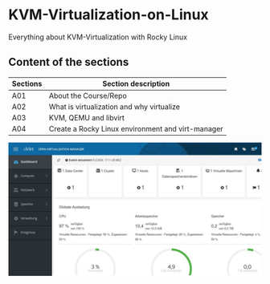# KVM-Virtualization-on-Linux
Everything about KVM-Virtualization with Rocky Linux

## Content of the sections

| Sections | Section description             |
|-----|-------------------------------------------|
| A01 | About the Course/Repo |
| A02 | What is virtualization and why virtualize |
| A03 | KVM, QEMU and libvirt |
| A04 | Create a Rocky Linux environment and virt-manager |


<img src="/README.JPG" alt="oVirt - Open Virtualization Manager">
